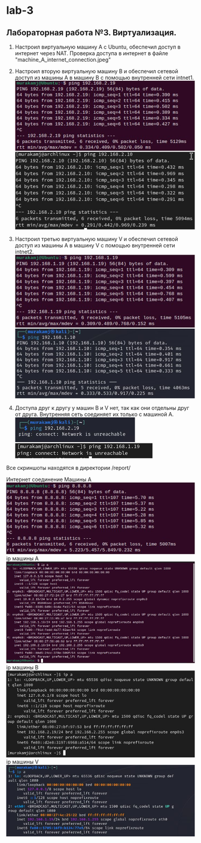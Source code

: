 # lab-3

## Лабораторная работа №3. Виртуализация.

1. Настроил виртуальную машину А с Ubuntu, обеспечил доступ в интернет через NAT. Проверка доступа в интернет в файле "machine_A_internet_connection.jpeg"

2. Настроил вторую виртуальную машину В и обеспечил сетевой доступ из машины А в машину В с помощью внутренней сети intnet1.
   ![](https://github.com/AndreyLyakhovich/lab-3/blob/45edddddc6232b72653aea0a55ab84d697826105/report/A-to-B_connection.jpeg)
   ![](https://github.com/AndreyLyakhovich/lab-3/blob/45edddddc6232b72653aea0a55ab84d697826105/report/B-to-A_connection.jpeg)

3. Настроил третью виртуальную машину V и обеспечил сетевой доступ из машины А в машину V с помощью внутренней сети intnet2.
   ![](https://github.com/AndreyLyakhovich/lab-3/blob/45edddddc6232b72653aea0a55ab84d697826105/report/A-to-V_connection.jpeg)
   ![](https://github.com/AndreyLyakhovich/lab-3/blob/45edddddc6232b72653aea0a55ab84d697826105/report/V-to-A_connection.jpeg)

4. Доступа друг к другу у машин В и V нет, так как они отдельны друг от друга. Внутренняя сеть соединяет их только с машиной А.
   ![](https://github.com/AndreyLyakhovich/lab-3/blob/45edddddc6232b72653aea0a55ab84d697826105/report/con_disabled_from_B-to-V.jpeg)
    ![](https://github.com/AndreyLyakhovich/lab-3/blob/45edddddc6232b72653aea0a55ab84d697826105/report/con_disabled_from_V-to-B.jpeg)

Все скриншоты находятся в директории /report/

Интернет соединение Машины А ![](https://github.com/AndreyLyakhovich/lab-3/blob/45edddddc6232b72653aea0a55ab84d697826105/report/machine_A_internet_connection.jpeg)
ip машины А 
![](https://github.com/AndreyLyakhovich/lab-3/blob/45edddddc6232b72653aea0a55ab84d697826105/report/ubuntu_machine_A.jpeg)
ip машины B 
![](https://github.com/AndreyLyakhovich/lab-3/blob/45edddddc6232b72653aea0a55ab84d697826105/report/arch_machine_B.jpeg)
ip машины V 
![](https://github.com/AndreyLyakhovich/lab-3/blob/45edddddc6232b72653aea0a55ab84d697826105/report/kali_machine_V.jpeg)
